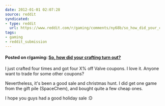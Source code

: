 ```yaml
---
date: 2012-01-01 02:07:28
source: reddit
syndicated:
- type: reddit
  url: https://www.reddit.com/r/gaming/comments/ny68b/so_how_did_your_crafting_turn_out/
tags:
- gaming
- reddit_submission
---
```


#### Posted on r/gaming: [So, how did your crafting turn out?](https://reddit.com/r/gaming/comments/ny68b/so_how_did_your_crafting_turn_out/)

I just crafted four times and got four X% off Valve coupons. I love it. Anyone want to trade for some other coupons?

Nevertheless, it's been a good sale and christmas hunt. I did get one game from the gift pile (SpaceChem), and bought quite a few cheap ones. 

I hope you guys had a good holiday sale :D